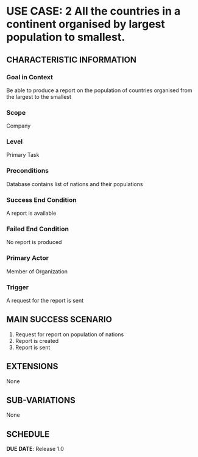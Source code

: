 # USE CASE: 2 All the countries in a continent organised by largest population to smallest.

## CHARACTERISTIC INFORMATION

### Goal in Context

Be able to produce a report on the population of countries organised from the largest to the smallest

### Scope

Company

### Level

Primary Task

### Preconditions

Database contains list of nations and their populations

### Success End Condition

A report is available

### Failed End Condition

No report is produced

### Primary Actor

Member of Organization

### Trigger

A request for the report is sent

## MAIN SUCCESS SCENARIO

1. Request for report on population of nations
2. Report is created
3. Report is sent

## EXTENSIONS

None

## SUB-VARIATIONS

None

## SCHEDULE

**DUE DATE**: Release 1.0
